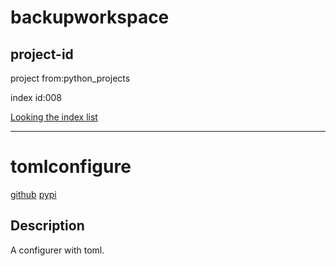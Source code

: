 # backupworkspace

## project-id
project from:python_projects

index id:008

[Looking the index list](https://github.com/xystudio889/xystudio889/blob/main/index/python-projects.md)

---

# tomlconfigure

[github](https://github.com/xystudio889/pyplus)
[pypi](https://pypi.org/project/python-plus-tools)


## Description

A configurer with toml.